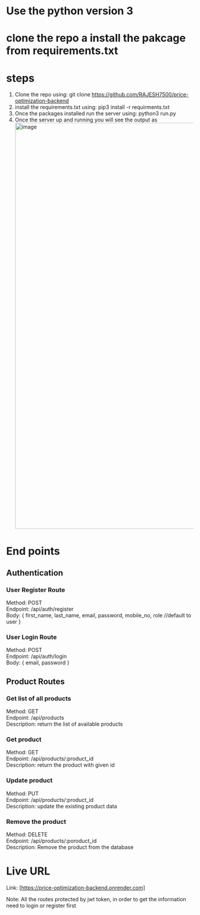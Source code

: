 # Use the python version 3
# clone the repo a install the pakcage from requirements.txt

# steps
  1. Clone the repo using: git clone https://github.com/RAJESH7500/price-optimization-backend
  2. install the requirements.txt using: pip3 install -r requirments.txt
  3. Once the packages installed run the server using: python3 run.py
  4. Once the server up and running you will see the output as
    <img width="1091" alt="image" src="https://github.com/user-attachments/assets/767a9af0-6c6c-49cd-abaa-50d9a3ca2b68" />
# End points

## Authentication 

### User Register Route
Method: POST
<br>
Endpoint: /api/auth/register
<br>
Body: {
  first_name,
  last_name,
  email,
  password,
  mobile_no,
  role //default to user
}

### User Login Route
Method: POST
<br>
Endpoint: /api/auth/login
<br>
Body: {
  email,
  password
}


## Product Routes
### Get list of all products
Method: GET
<br>
Endpoint: /api/products
<br>
Description: return the list of available products

### Get product
Method: GET
<br>
Endpoint: /api/products/:product_id
<br>
Description: return the product with given id


### Update product
Method: PUT
<br>
Endpoint: /api/products/:product_id
<br>
Description: update the existing product data


### Remove the product
Method: DELETE
<br>
Endpoint: /api/products/:poroduct_id
<br>
Description: Remove the product from the database


# Live URL
Link: [https://price-optimization-backend.onrender.com]

Note: All the routes protected by jwt token, in order to get the information need to login or register first
